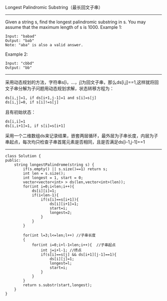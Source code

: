 Longest Palindromic Substring（最长回文子串）

----------

Given a string s, find the longest palindromic substring in s. You may assume that the maximum length of s is 1000.
Example 1:

	Input: "babad"
	Output: "bab"
	Note: "aba" is also a valid answer.

Example 2:

	Input: "cbbd"
	Output: "bb"


----------
采用动态规划的方法，字符串s[i，...，j]为回文子串，那么ds[i,j]==1,这样就将回文子串分解为子问题用动态规划求解，状态转移方程为：

	ds[i,j]=1, if ds[i+1,j-1]=1 and s[i]=s[j]
	ds[i,j]=0, if s[i]!=s[j]

且有初始状态：

	ds[i,i]=1
	ds[i,i+1]=1, if s[i]=s[i+1]

采用一个二维数组ds来记录结果，嵌套两层循环，最外层为子串长度，内层为子串起点，每次均只检查子串首尾元素是否相同，且是否满足ds[i-1,j-1]==1

----------

	class Solution {
	public:
	    string longestPalindrome(string s) {
	        if(s.empty() || s.size()==1) return s;
	        int len = s.size();
	        int longest = 1, start = 0;
	        vector<vector<int> > ds(len,vector<int>(len));
	        for(int i=0;i<len;i++){
	            ds[i][i]=1;
	            if(i<len-1){
	                if(s[i]==s[i+1]){
	                    ds[i][i+1]=1;
	                    start=i;
	                    longest=2;
	                }
	            }
	        }
	        
	        for(int l=3;l<=len;l++) //子串长度
	        {
	            for(int i=0;i+l-1<len;i++){  //子串起点
	                int j=i+l-1; //终点
	                if(s[i]==s[j] && ds[i+1][j-1]==1){
	                    ds[i][j]=1;
	                    longest=l;
	                    start=i;
	                }
	            }
	        }
	        return s.substr(start,longest);
	    }
	}
